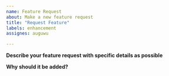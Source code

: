 ```yaml
---
name: Feature Request
about: Make a new feature request
title: "Request Feature"
labels: enhancement
assignes: auguwu

---
```


**Describe your feature request with specific details as possible**

**Why should it be added?**